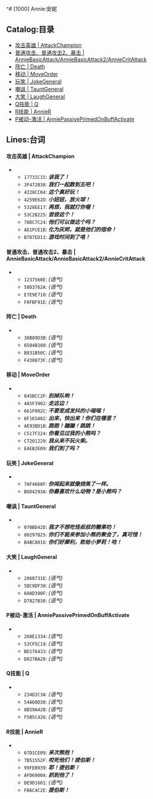 ^# [1000] Annie:安妮

## Catalog:目录
* [攻击英雄 | AttackChampion](#攻击英雄--AttackChampion)
* [普通攻击、普通攻击2、暴击 | AnnieBasicAttack/AnnieBasicAttack2/AnnieCritAttack](#普通攻击普通攻击2暴击--AnnieBasicAttackAnnieBasicAttack2AnnieCritAttack)
* [阵亡 | Death](#阵亡--Death)
* [移动 | MoveOrder](#移动--MoveOrder)
* [玩笑 | JokeGeneral](#玩笑--JokeGeneral)
* [嘲讽 | TauntGeneral](#嘲讽--TauntGeneral)
* [大笑 | LaughGeneral](#大笑--LaughGeneral)
* [Q技能 | Q](#Q技能--Q)
* [R技能 | AnnieR](#R技能--AnnieR)
* [P被动-激活 | AnniePassivePrimedOnBuffActivate](#P被动-激活--AnniePassivePrimedOnBuffActivate)

## Lines:台词
#### 攻击英雄 | AttackChampion
- - `17731C15`: ***该我了！***
  - `3F472B38`: ***我们一起数到五吧！***
  - `4228CC04`: ***这个真好玩！***
  - `4259E62D`: ***小妞妞，放火球！***
  - `5328EE17`: ***再烦，我就打你喔！***
  - `53C2B225`: ***尝尝这个！***
  - `78DC7C24`: ***他们可以做这个吗？***
  - `AD1FCE1B`: ***化为灰烬，就是他们的宿命！***
  - `B7D7ED11`: ***游戏时间到了咯！***

#### 普通攻击、普通攻击2、暴击 | AnnieBasicAttack/AnnieBasicAttack2/AnnieCritAttack
- - `1237560E`: *(语气)*
  - `58D3762A`: *(语气)*
  - `E7E9E710`: *(语气)*
  - `F0FBF91E`: *(语气)*

#### 阵亡 | Death
- - `30B89D3B`: *(语气)*
  - `6504B108`: *(语气)*
  - `B831B50C`: *(语气)*
  - `F430073F`: *(语气)*

#### 移动 | MoveOrder
- - `045BCC2F`: ***别掉队哟！***
  - `4A5F3902`: ***走这边！***
  - `661F002C`: ***不要变成发抖的小喵喵！***
  - `6F165A02`: ***出来，快出来！你们在哪里？***
  - `AE93BD1B`: ***跑跑！蹦蹦！跳跳！***
  - `C517F224`: ***你看见过我的小熊吗？***
  - `C7201229`: ***我从来不玩火柴。***
  - `EAEB2E09`: ***我们到了吗？***

#### 玩笑 | JokeGeneral
- - `7AF4660F`: ***你闻起来就像烧焦了一样。***
  - `B6D4293A`: ***你最喜欢什么动物？是小熊吗？***

#### 嘲讽 | TauntGeneral
- - `070BD42D`: ***我才不想吃怪叔叔的糖果叻！***
  - `80297B25`: ***你们不能来参加小熊的聚会了，真可惜！***
  - `B4BC8816`: ***你们好犀利，败给小萝莉！哈！***

#### 大笑 | LaughGeneral
- - `2068731E`: *(语气)*
  - `5BC9DF30`: *(语气)*
  - `60AD390F`: *(语气)*
  - `D7827B38`: *(语气)*

#### P被动-激活 | AnniePassivePrimedOnBuffActivate
- - `260E1334`: *(语气)*
  - `53CF5C19`: *(语气)*
  - `BD176433`: *(语气)*
  - `D827BA28`: *(语气)*

#### Q技能 | Q
- - `234D2C3A`: *(语气)*
  - `54A60D38`: *(语气)*
  - `8B59A42B`: *(语气)*
  - `F5B5C426`: *(语气)*

#### R技能 | AnnieR
- - `67D1CE09`: ***来次熊抱！***
  - `7B51552F`: ***咬死他们！提伯斯！***
  - `99FEB939`: ***耶！提伯斯！***
  - `AFD6900A`: ***抓到他了！***
  - `DE9D1601`: *(语气)*
  - `FB6C4C2E`: ***提伯斯！***